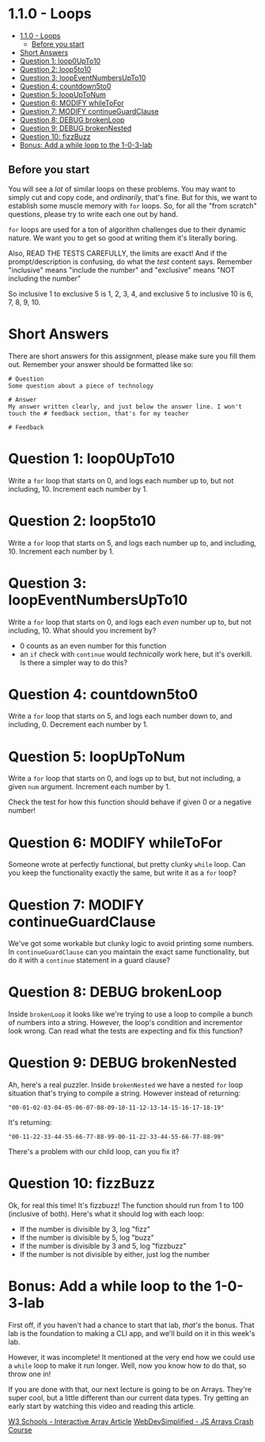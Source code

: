 # 1.1.0 - Loops

- [1.1.0 - Loops](#110---loops)
  - [Before you start](#before-you-start)
- [Short Answers](#short-answers)
- [Question 1: loop0UpTo10](#question-1-loop0upto10)
- [Question 2: loop5to10](#question-2-loop5to10)
- [Question 3: loopEventNumbersUpTo10](#question-3-loopeventnumbersupto10)
- [Question 4: countdown5to0](#question-4-countdown5to0)
- [Question 5: loopUpToNum](#question-5-loopuptonum)
- [Question 6: MODIFY whileToFor](#question-6-modify-whiletofor)
- [Question 7: MODIFY continueGuardClause](#question-7-modify-continueguardclause)
- [Question 8: DEBUG brokenLoop](#question-8-debug-brokenloop)
- [Question 9: DEBUG brokenNested](#question-9-debug-brokennested)
- [Question 10: fizzBuzz](#question-10-fizzbuzz)
- [Bonus: Add a while loop to the 1-0-3-lab](#bonus-add-a-while-loop-to-the-1-0-3-lab)


## Before you start
You will see a *lot* of similar loops on these problems. You may want to simply cut and copy code, and *ordinarily*, that's fine. But for this, we want to establish some muscle memory with `for` loops. So, for all the "from scratch" questions, please try to write each one out by hand.

`for` loops are used for a ton of algorithm challenges due to their dynamic nature. We want you to get so good at writing them it's literally boring.

Also, READ THE TESTS CAREFULLY, the limits are exact! And if the prompt/description is confusing, do what the *test* content says. Remember "inclusive" means "include the number" and "exclusive" means "NOT including the number"

So inclusive 1 to exclusive 5 is 1, 2, 3, 4, and exclusive 5 to inclusive 10 is 6, 7, 8, 9, 10.

# Short Answers
There are short answers for this assignment, please make sure you fill them out. Remember your answer should be formatted like so:

```plaintext
# Question
Some question about a piece of technology

# Answer
My answer written clearly, and just below the answer line. I won't touch the # feedback section, that's for my teacher

# Feedback
```

# Question 1: loop0UpTo10
Write a `for` loop that starts on 0, and logs each number up to, but not including, 10. Increment each number by 1.

# Question 2: loop5to10
Write a `for` loop that starts on 5, and logs each number up to, and including, 10. Increment each number by 1.

# Question 3: loopEventNumbersUpTo10
Write a `for` loop that starts on 0, and logs each *even* number up to, but not including, 10. What should you increment by?

- 0 counts as an even number for this function
- an `if` check with `continue` would *technically* work here, but it's overkill. Is there a simpler way to do this?

# Question 4: countdown5to0
Write a `for` loop that starts on 5, and logs each number down to, and including, 0. Decrement each number by 1.

# Question 5: loopUpToNum
Write a `for` loop that starts on 0, and logs up to but, but not including, a given `num` argument. Increment each number by 1.

Check the test for how this function should behave if given 0 or a negative number!

# Question 6: MODIFY whileToFor
Someone wrote at perfectly functional, but pretty clunky `while` loop. Can you keep the functionality exactly the same, but write it as a `for` loop?

# Question 7: MODIFY continueGuardClause
We've got some workable but clunky logic to avoid printing some numbers. In `continueGuardClause` can you maintain the exact same functionality, but do it with a `continue` statement in a guard clause?

# Question 8: DEBUG brokenLoop
Inside `brokenLoop` it looks like we're trying to use a loop to compile a bunch of numbers into a string. However, the loop's condition and incrementor look wrong. Can read what the tests are expecting and fix this function?

# Question 9: DEBUG brokenNested
Ah, here's a real puzzler. Inside `brokenNested` we have a nested `for` loop situation that's trying to compile a string. However instead of returning:

```plaintext
"00-01-02-03-04-05-06-07-08-09-10-11-12-13-14-15-16-17-18-19"
```
It's returning:

```plaintext
"00-11-22-33-44-55-66-77-88-99-00-11-22-33-44-55-66-77-88-99"
```

There's a problem with our child loop, can you fix it?

# Question 10: fizzBuzz
Ok, for real this time! It's fizzbuzz! The function should run from 1 to 100 (inclusive of both). Here's what it should log with each loop:

- If the number is divisible by 3, log "fizz"
- If the number is divisible by 5, log "buzz"
- If the number is divisible by 3 and 5, log "fizzbuzz"
- If the number is not divisible by either, just log the number

# Bonus: Add a while loop to the 1-0-3-lab
First off, if you haven't had a chance to start that lab, *that's* the bonus. That lab is the foundation to making a CLI app, and we'll build on it in this week's lab.

However, it was incomplete! It mentioned at the very end how we could use a `while` loop to make it run longer. Well, now you know how to do that, so throw one in!

If you are done with that, our next lecture is going to be on Arrays. They're super cool, but a little different than our current data types. Try getting an early start by watching this video and reading this article.

[W3 Schools - Interactive Array Article](https://www.w3schools.com/js/js_arrays.asp)
[WebDevSimplified - JS Arrays Crash Course](https://www.youtube.com/watch?v=7W4pQQ20nJg)
